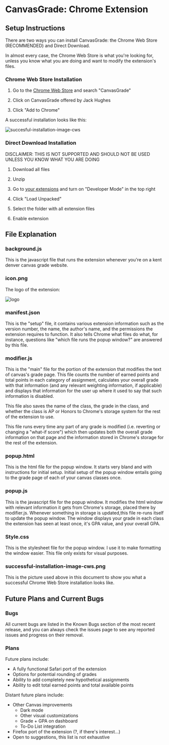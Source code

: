 # CanvasGrade: Chrome Extension

## Setup Instructions

There are two ways you can install CanvasGrade: the Chrome Web Store (RECOMMENDED) and Direct Download.

In almost every case, the Chrome Web Store is what you're looking for, unless you know what you are doing and want to modify the extension's files.

### Chrome Web Store Installation

1. Go to the [Chrome Web Store](https://chrome.google.com/webstore/category/extensions) and search "CanvasGrade"

2. Click on CanvasGrade offered by Jack Hughes

3. Click "Add to Chrome"

A successful installation looks like this: 

![succesful-installation-image-cws](https://github.com/Jackman3323/CanvasGrade-Real/raw/CHROME-Master/successful-installation-image-cws.png)

### Direct Download Installation

DISCLAIMER: THIS IS NOT SUPPORTED AND SHOULD NOT BE USED UNLESS YOU KNOW WHAT YOU ARE DOING

1. Download all files

2. Unzip

3. Go to [your extensions](chrome://extensions/) and turn on "Developer Mode" in the top right

4. Click "Load Unpacked"

5. Select the folder with all extension files

6. Enable extension

## File Explanation

### background.js

This is the javascript file that runs the extension whenever you're on a kent denver canvas grade website.

### icon.png

The logo of the extension:

![logo](https://github.com/Jackman3323/CanvasGrade-Real/raw/CHROME-Master/icon.png)

### manifest.json

This is the "setup" file, it contains various extension information such as the version number, the name, the author's name, and the permissions the extension requires to function. It also tells Chrome what files do what, for instance, questions like "which file runs the popup window?" are answered by this file.

### modifier.js

This is the "main" file for the portion of the extension that modifies the text of canvas's grade page. This file counts the number of earned points and total points in each category of assignment, calculates your overall grade with that information (and any relevant weighting information, if applicable) and displays that information for the user up where it used to say that such information is disabled.

This file also saves the name of the class, the grade in the class, and whether the class is AP or Honors to Chrome's storage system for the rest of the extension to use.

This file runs every time any part of any grade is modified (i.e. reverting or changing a "what-if score") which then updates both the overall grade information on that page and the information stored in Chrome's storage for the rest of the extension.

### popup.html

This is the html file for the popup window. It starts very bland and with instructions for initial setup. Initial setup of the popup window entails going to the grade page of each of your canvas classes once. 

### popup.js

This is the javascript file for the popup window. It modifies the html window with relevant information it gets from Chrome's storage, placed there by modifier.js. Whenever something in storage is updated,this file re-runs itself to update the popup window. The window displays your grade in each class the extension has seen at least once, it's GPA value, and your overall GPA.

### Style.css

This is the stylesheet file for the popup window. I use it to make formatting the window easier. This file only exists for visual purposes.

### successful-installation-image-cws.png

This is the picture used above in this document to show you what a successful Chrome Web Store installation looks like.

## Future Plans and Current Bugs

### Bugs
All current bugs are listed in the Known Bugs section of the most recent release, and you can always check the issues page to see any reported issues and progress on their removal.

### Plans
Future plans include:
- A fully functional Safari port of the extension
- Options for potential rounding of grades
- Ability to add completely new hypothetical assignments
- Ability to edit total earned points and total available points

Distant future plans include:

- Other Canvas improvements
    * Dark mode
    * Other visual customizations
    * Grade + GPA on dashboard
    * To-Do List integration
- Firefox port of the extension (?, if there's interest...)
- Open to suggestions, this list is not exhaustive